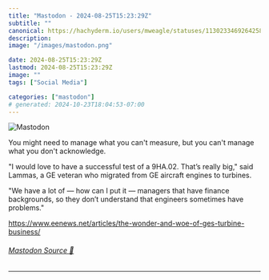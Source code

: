 ```yaml
---
title: "Mastodon - 2024-08-25T15:23:29Z"
subtitle: ""
canonical: https://hachyderm.io/users/mweagle/statuses/113023346926425898
description:
image: "/images/mastodon.png"

date: 2024-08-25T15:23:29Z
lastmod: 2024-08-25T15:23:29Z
image: ""
tags: ["Social Media"]

categories: ["mastodon"]
# generated: 2024-10-23T18:04:53-07:00
---
```

![Mastodon](/images/mastodon.png)

<p>You might need to manage what you can&#39;t measure, but you can&#39;t manage what you don&#39;t acknowledge.</p><p>&quot;I would love to have a successful test of a 9HA.02. That’s really big,&quot; said Lammas, a GE veteran who migrated from GE aircraft engines to turbines.</p><p>&quot;We have a lot of — how can I put it — managers that have finance backgrounds, so they don’t understand that engineers sometimes have problems.&quot;</p><p><a href="https://www.eenews.net/articles/the-wonder-and-woe-of-ges-turbine-business/" target="_blank" rel="nofollow noopener noreferrer" translate="no"><span class="invisible">https://www.</span><span class="ellipsis">eenews.net/articles/the-wonder</span><span class="invisible">-and-woe-of-ges-turbine-business/</span></a></p>


###### [Mastodon Source 🐘](https://hachyderm.io/@mweagle/113023346926425898)

___

